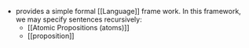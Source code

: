 - provides a simple formal [[Language]] frame work. In this framework, we may specify sentences recursively:
	- [[Atomic Propositions (atoms)]]
	- [[proposition]]